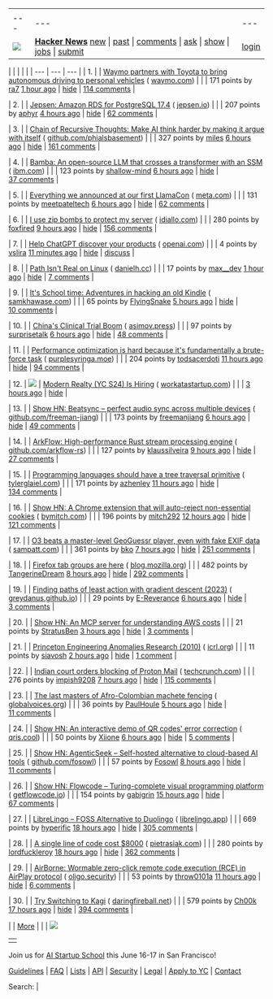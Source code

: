 |     |     |     |
| --- | --- | --- |
| |     |     |     |
| --- | --- | --- |
| [![](https://news.ycombinator.com/y18.svg)](https://news.ycombinator.com/) | **[Hacker News](https://news.ycombinator.com/news)** [new](https://news.ycombinator.com/newest) \| [past](https://news.ycombinator.com/front) \| [comments](https://news.ycombinator.com/newcomments) \| [ask](https://news.ycombinator.com/ask) \| [show](https://news.ycombinator.com/show) \| [jobs](https://news.ycombinator.com/jobs) \| [submit](https://news.ycombinator.com/submit) | [login](https://news.ycombinator.com/login?goto=news) | |

| |     |     |     |
| --- | --- | --- |
| 1. |  | [Waymo partners with Toyota to bring autonomous driving to personal vehicles](https://waymo.com/blog/2025/04/waymo-and-toyota-outline-strategic-partnership) ( [waymo.com](https://news.ycombinator.com/from?site=waymo.com)) |
|  | 171 points by [ra7](https://news.ycombinator.com/user?id=ra7) [1 hour ago](https://news.ycombinator.com/item?id=43839123) \| [hide](https://news.ycombinator.com/hide?id=43839123&goto=news) \| [114 comments](https://news.ycombinator.com/item?id=43839123) |

| 2. |  | [Jepsen: Amazon RDS for PostgreSQL 17.4](https://jepsen.io/analyses/amazon-rds-for-postgresql-17.4) ( [jepsen.io](https://news.ycombinator.com/from?site=jepsen.io)) |
|  | 207 points by [aphyr](https://news.ycombinator.com/user?id=aphyr) [4 hours ago](https://news.ycombinator.com/item?id=43833195) \| [hide](https://news.ycombinator.com/hide?id=43833195&goto=news) \| [62 comments](https://news.ycombinator.com/item?id=43833195) |

| 3. |  | [Chain of Recursive Thoughts: Make AI think harder by making it argue with itself](https://github.com/PhialsBasement/Chain-of-Recursive-Thoughts) ( [github.com/phialsbasement](https://news.ycombinator.com/from?site=github.com/phialsbasement)) |
|  | 327 points by [miles](https://news.ycombinator.com/user?id=miles) [6 hours ago](https://news.ycombinator.com/item?id=43835445) \| [hide](https://news.ycombinator.com/hide?id=43835445&goto=news) \| [161 comments](https://news.ycombinator.com/item?id=43835445) |

| 4. |  | [Bamba: An open-source LLM that crosses a transformer with an SSM](https://research.ibm.com/blog/bamba-ssm-transformer-model) ( [ibm.com](https://news.ycombinator.com/from?site=ibm.com)) |
|  | 123 points by [shallow-mind](https://news.ycombinator.com/user?id=shallow-mind) [6 hours ago](https://news.ycombinator.com/item?id=43835495) \| [hide](https://news.ycombinator.com/hide?id=43835495&goto=news) \| [37 comments](https://news.ycombinator.com/item?id=43835495) |

| 5. |  | [Everything we announced at our first LlamaCon](https://ai.meta.com/blog/llamacon-llama-news/?_fb_noscript=1) ( [meta.com](https://news.ycombinator.com/from?site=meta.com)) |
|  | 131 points by [meetpateltech](https://news.ycombinator.com/user?id=meetpateltech) [6 hours ago](https://news.ycombinator.com/item?id=43835424) \| [hide](https://news.ycombinator.com/hide?id=43835424&goto=news) \| [62 comments](https://news.ycombinator.com/item?id=43835424) |

| 6. |  | [I use zip bombs to protect my server](https://idiallo.com/blog/zipbomb-protection) ( [idiallo.com](https://news.ycombinator.com/from?site=idiallo.com)) |
|  | 280 points by [foxfired](https://news.ycombinator.com/user?id=foxfired) [9 hours ago](https://news.ycombinator.com/item?id=43826798) \| [hide](https://news.ycombinator.com/hide?id=43826798&goto=news) \| [156 comments](https://news.ycombinator.com/item?id=43826798) |

| 7. |  | [Help ChatGPT discover your products](https://openai.com/chatgpt/search-product-discovery/) ( [openai.com](https://news.ycombinator.com/from?site=openai.com)) |
|  | 4 points by [vslira](https://news.ycombinator.com/user?id=vslira) [11 minutes ago](https://news.ycombinator.com/item?id=43839539) \| [hide](https://news.ycombinator.com/hide?id=43839539&goto=news) \| [discuss](https://news.ycombinator.com/item?id=43839539) |

| 8. |  | [Path Isn't Real on Linux](https://blog.danielh.cc/blog/path) ( [danielh.cc](https://news.ycombinator.com/from?site=danielh.cc)) |
|  | 17 points by [max\_\_dev](https://news.ycombinator.com/user?id=max__dev) [1 hour ago](https://news.ycombinator.com/item?id=43838856) \| [hide](https://news.ycombinator.com/hide?id=43838856&goto=news) \| [7 comments](https://news.ycombinator.com/item?id=43838856) |

| 9. |  | [It's School time: Adventures in hacking an old Kindle](https://samkhawase.com/blog/hacking-kindle/) ( [samkhawase.com](https://news.ycombinator.com/from?site=samkhawase.com)) |
|  | 65 points by [FlyingSnake](https://news.ycombinator.com/user?id=FlyingSnake) [5 hours ago](https://news.ycombinator.com/item?id=43822251) \| [hide](https://news.ycombinator.com/hide?id=43822251&goto=news) \| [10 comments](https://news.ycombinator.com/item?id=43822251) |

| 10. |  | [China's Clinical Trial Boom](https://www.asimov.press/p/china-trials) ( [asimov.press](https://news.ycombinator.com/from?site=asimov.press)) |
|  | 97 points by [surprisetalk](https://news.ycombinator.com/user?id=surprisetalk) [6 hours ago](https://news.ycombinator.com/item?id=43822396) \| [hide](https://news.ycombinator.com/hide?id=43822396&goto=news) \| [48 comments](https://news.ycombinator.com/item?id=43822396) |

| 11. |  | [Performance optimization is hard because it's fundamentally a brute-force task](https://purplesyringa.moe/blog/why-performance-optimization-is-hard-work/) ( [purplesyringa.moe](https://news.ycombinator.com/from?site=purplesyringa.moe)) |
|  | 204 points by [todsacerdoti](https://news.ycombinator.com/user?id=todsacerdoti) [11 hours ago](https://news.ycombinator.com/item?id=43831705) \| [hide](https://news.ycombinator.com/hide?id=43831705&goto=news) \| [94 comments](https://news.ycombinator.com/item?id=43831705) |

| 12. | ![](https://news.ycombinator.com/s.gif) | [Modern Realty (YC S24) Is Hiring](https://www.workatastartup.com/jobs/66546) ( [workatastartup.com](https://news.ycombinator.com/from?site=workatastartup.com)) |
|  | [3 hours ago](https://news.ycombinator.com/item?id=43837996) \| [hide](https://news.ycombinator.com/hide?id=43837996&goto=news) |

| 13. |  | [Show HN: Beatsync – perfect audio sync across multiple devices](https://github.com/freeman-jiang/beatsync) ( [github.com/freeman-jiang](https://news.ycombinator.com/from?site=github.com/freeman-jiang)) |
|  | 173 points by [freemanjiang](https://news.ycombinator.com/user?id=freemanjiang) [6 hours ago](https://news.ycombinator.com/item?id=43835584) \| [hide](https://news.ycombinator.com/hide?id=43835584&goto=news) \| [49 comments](https://news.ycombinator.com/item?id=43835584) |

| 14. |  | [ArkFlow: High-performance Rust stream processing engine](https://github.com/arkflow-rs/arkflow) ( [github.com/arkflow-rs](https://news.ycombinator.com/from?site=github.com/arkflow-rs)) |
|  | 127 points by [klaussilveira](https://news.ycombinator.com/user?id=klaussilveira) [9 hours ago](https://news.ycombinator.com/item?id=43833310) \| [hide](https://news.ycombinator.com/hide?id=43833310&goto=news) \| [27 comments](https://news.ycombinator.com/item?id=43833310) |

| 15. |  | [Programming languages should have a tree traversal primitive](https://blog.tylerglaiel.com/p/programming-languages-should-have) ( [tylerglaiel.com](https://news.ycombinator.com/from?site=tylerglaiel.com)) |
|  | 171 points by [azhenley](https://news.ycombinator.com/user?id=azhenley) [11 hours ago](https://news.ycombinator.com/item?id=43831628) \| [hide](https://news.ycombinator.com/hide?id=43831628&goto=news) \| [134 comments](https://news.ycombinator.com/item?id=43831628) |

| 16. |  | [Show HN: A Chrome extension that will auto-reject non-essential cookies](https://blog.bymitch.com/posts/reject-cookies/) ( [bymitch.com](https://news.ycombinator.com/from?site=bymitch.com)) |
|  | 196 points by [mitch292](https://news.ycombinator.com/user?id=mitch292) [12 hours ago](https://news.ycombinator.com/item?id=43831298) \| [hide](https://news.ycombinator.com/hide?id=43831298&goto=news) \| [121 comments](https://news.ycombinator.com/item?id=43831298) |

| 17. |  | [O3 beats a master-level GeoGuessr player, even with fake EXIF data](https://sampatt.com/blog/2025-04-28-can-o3-beat-a-geoguessr-master) ( [sampatt.com](https://news.ycombinator.com/from?site=sampatt.com)) |
|  | 361 points by [bko](https://news.ycombinator.com/user?id=bko) [7 hours ago](https://news.ycombinator.com/item?id=43835044) \| [hide](https://news.ycombinator.com/hide?id=43835044&goto=news) \| [251 comments](https://news.ycombinator.com/item?id=43835044) |

| 18. |  | [Firefox tab groups are here](https://blog.mozilla.org/en/firefox/tab-groups-community/) ( [blog.mozilla.org](https://news.ycombinator.com/from?site=blog.mozilla.org)) |
|  | 482 points by [TangerineDream](https://news.ycombinator.com/user?id=TangerineDream) [8 hours ago](https://news.ycombinator.com/item?id=43834101) \| [hide](https://news.ycombinator.com/hide?id=43834101&goto=news) \| [292 comments](https://news.ycombinator.com/item?id=43834101) |

| 19. |  | [Finding paths of least action with gradient descent (2023)](https://greydanus.github.io/2023/03/05/ncf-tutorial/) ( [greydanus.github.io](https://news.ycombinator.com/from?site=greydanus.github.io)) |
|  | 29 points by [E-Reverance](https://news.ycombinator.com/user?id=E-Reverance) [6 hours ago](https://news.ycombinator.com/item?id=43801371) \| [hide](https://news.ycombinator.com/hide?id=43801371&goto=news) \| [3 comments](https://news.ycombinator.com/item?id=43801371) |

| 20. |  | [Show HN: An MCP server for understanding AWS costs](https://news.ycombinator.com/item?id=43794120) |
|  | 21 points by [StratusBen](https://news.ycombinator.com/user?id=StratusBen) [3 hours ago](https://news.ycombinator.com/item?id=43794120) \| [hide](https://news.ycombinator.com/hide?id=43794120&goto=news) \| [3 comments](https://news.ycombinator.com/item?id=43794120) |

| 21. |  | [Princeton Engineering Anomalies Research (2010)](https://pearlab.icrl.org/theory.html) ( [icrl.org](https://news.ycombinator.com/from?site=icrl.org)) |
|  | 11 points by [siavosh](https://news.ycombinator.com/user?id=siavosh) [2 hours ago](https://news.ycombinator.com/item?id=43815406) \| [hide](https://news.ycombinator.com/hide?id=43815406&goto=news) \| [1 comment](https://news.ycombinator.com/item?id=43815406) |

| 22. |  | [Indian court orders blocking of Proton Mail](https://techcrunch.com/2025/04/29/indian-court-orders-blocking-of-proton-mail/) ( [techcrunch.com](https://news.ycombinator.com/from?site=techcrunch.com)) |
|  | 276 points by [impish9208](https://news.ycombinator.com/user?id=impish9208) [7 hours ago](https://news.ycombinator.com/item?id=43834942) \| [hide](https://news.ycombinator.com/hide?id=43834942&goto=news) \| [115 comments](https://news.ycombinator.com/item?id=43834942) |

| 23. |  | [The last masters of Afro-Colombian machete fencing](https://globalvoices.org/2025/04/19/the-last-masters-of-afro-colombian-machete-fencing-fight-to-save-their-tradition/) ( [globalvoices.org](https://news.ycombinator.com/from?site=globalvoices.org)) |
|  | 36 points by [PaulHoule](https://news.ycombinator.com/user?id=PaulHoule) [5 hours ago](https://news.ycombinator.com/item?id=43833762) \| [hide](https://news.ycombinator.com/hide?id=43833762&goto=news) \| [11 comments](https://news.ycombinator.com/item?id=43833762) |

| 24. |  | [Show HN: An interactive demo of QR codes' error correction](https://qris.cool/) ( [qris.cool](https://news.ycombinator.com/from?site=qris.cool)) |
|  | 50 points by [Xiione](https://news.ycombinator.com/user?id=Xiione) [6 hours ago](https://news.ycombinator.com/item?id=43792774) \| [hide](https://news.ycombinator.com/hide?id=43792774&goto=news) \| [5 comments](https://news.ycombinator.com/item?id=43792774) |

| 25. |  | [Show HN: AgenticSeek – Self-hosted alternative to cloud-based AI tools](https://github.com/Fosowl/agenticSeek) ( [github.com/fosowl](https://news.ycombinator.com/from?site=github.com/fosowl)) |
|  | 57 points by [Fosowl](https://news.ycombinator.com/user?id=Fosowl) [8 hours ago](https://news.ycombinator.com/item?id=43805457) \| [hide](https://news.ycombinator.com/hide?id=43805457&goto=news) \| [11 comments](https://news.ycombinator.com/item?id=43805457) |

| 26. |  | [Show HN: Flowcode – Turing-complete visual programming platform](https://app.getflowcode.io/playground/example1) ( [getflowcode.io](https://news.ycombinator.com/from?site=getflowcode.io)) |
|  | 154 points by [gabigrin](https://news.ycombinator.com/user?id=gabigrin) [15 hours ago](https://news.ycombinator.com/item?id=43830193) \| [hide](https://news.ycombinator.com/hide?id=43830193&goto=news) \| [67 comments](https://news.ycombinator.com/item?id=43830193) |

| 27. |  | [LibreLingo – FOSS Alternative to Duolingo](https://librelingo.app/) ( [librelingo.app](https://news.ycombinator.com/from?site=librelingo.app)) |
|  | 669 points by [hyperific](https://news.ycombinator.com/user?id=hyperific) [18 hours ago](https://news.ycombinator.com/item?id=43829035) \| [hide](https://news.ycombinator.com/hide?id=43829035&goto=news) \| [305 comments](https://news.ycombinator.com/item?id=43829035) |

| 28. |  | [A single line of code cost $8000](https://pietrasiak.com/one-line-of-code-that-did-cost-dollar8000) ( [pietrasiak.com](https://news.ycombinator.com/from?site=pietrasiak.com)) |
|  | 280 points by [lordfuckleroy](https://news.ycombinator.com/user?id=lordfuckleroy) [18 hours ago](https://news.ycombinator.com/item?id=43829006) \| [hide](https://news.ycombinator.com/hide?id=43829006&goto=news) \| [362 comments](https://news.ycombinator.com/item?id=43829006) |

| 29. |  | [AirBorne: Wormable zero-click remote code execution (RCE) in AirPlay protocol](https://www.oligo.security/blog/airborne) ( [oligo.security](https://news.ycombinator.com/from?site=oligo.security)) |
|  | 53 points by [throw0101a](https://news.ycombinator.com/user?id=throw0101a) [11 hours ago](https://news.ycombinator.com/item?id=43832084) \| [hide](https://news.ycombinator.com/hide?id=43832084&goto=news) \| [6 comments](https://news.ycombinator.com/item?id=43832084) |

| 30. |  | [Try Switching to Kagi](https://daringfireball.net/2025/04/try_switching_to_kagi) ( [daringfireball.net](https://news.ycombinator.com/from?site=daringfireball.net)) |
|  | 579 points by [Ch00k](https://news.ycombinator.com/user?id=Ch00k) [17 hours ago](https://news.ycombinator.com/item?id=43829490) \| [hide](https://news.ycombinator.com/hide?id=43829490&goto=news) \| [394 comments](https://news.ycombinator.com/item?id=43829490) |

|  | [More](https://news.ycombinator.com/?p=2) | |
| ![](https://news.ycombinator.com/s.gif)

|     |
| --- |
|  |

Join us for [AI Startup School](https://events.ycombinator.com/ai-sus) this June 16-17 in San Francisco!

[Guidelines](https://news.ycombinator.com/newsguidelines.html) \| [FAQ](https://news.ycombinator.com/newsfaq.html) \| [Lists](https://news.ycombinator.com/lists) \| [API](https://github.com/HackerNews/API) \| [Security](https://news.ycombinator.com/security.html) \| [Legal](https://www.ycombinator.com/legal/) \| [Apply to YC](https://www.ycombinator.com/apply/) \| [Contact](mailto:hn@ycombinator.com)

Search: |
